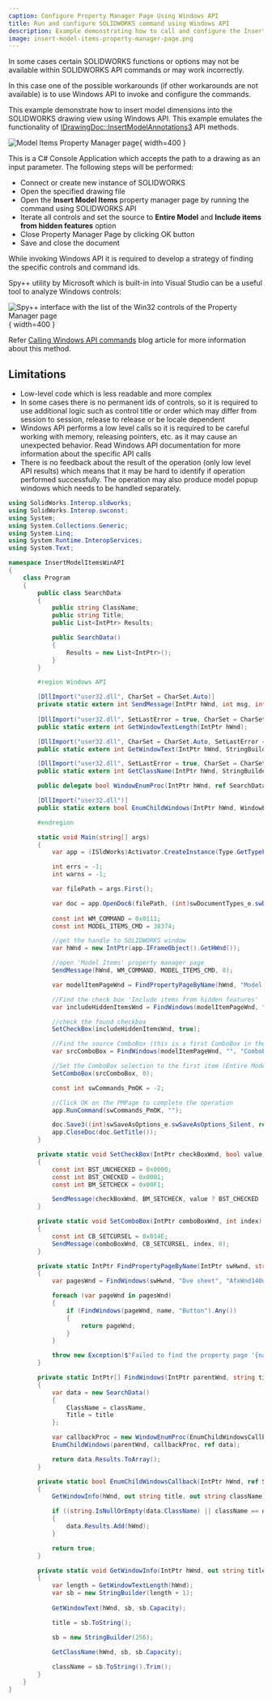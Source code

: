 ```yaml
---
caption: Configure Property Manager Page Using Windows API
title: Run and configure SOLIDWORKS command using Windows API
description: Example demonstrating how to call and configure the Insert Model Items command in SOLIDWORKS drawing using Windows API
image: insert-model-items-property-manager-page.png
---
```

In some cases certain SOLIDWORKS functions or options may not be available within SOLIDWORKS API commands or may work incorrectly.

In this case one of the possible workarounds (if other workarounds are not available) is to use Windows API to invoke and configure the commands.

This example demonstrate how to insert model dimensions into the SOLIDWORKS drawing view using Windows API. This example emulates the functionality of [IDrawingDoc::InsertModelAnnotations3](https://help.solidworks.com/2015/english/api/sldworksapi/solidworks.interop.sldworks~solidworks.interop.sldworks.idrawingdoc~insertmodelannotations3.html) API methods.

![Model Items Property Manager page](insert-model-items-property-manager-page.png){ width=400 }

This is a C# Console Application which accepts the path to a drawing as an input parameter. The following steps will be performed:

* Connect or create new instance of SOLIDWORKS
* Open the specified drawing file
* Open the **Insert Model Items** property manager page by running the command using SOLIDWORKS API
* Iterate all controls and set the source to **Entire Model** and **Include items from hidden features** option
* Close Property Manager Page by clicking OK button
* Save and close the document

While invoking Windows API it is required to develop a strategy of finding the specific controls and command ids.

Spy++ utility by Microsoft which is built-in into Visual Studio can be a useful tool to analyze Windows controls:

![Spy++ interface with the list of the Win32 controls of the Property Manager page](spy-plus-plus-solidworks-window.png){ width=400 }

Refer [Calling Windows API commands](https://blog.codestack.net/missing-solidworks-api-command#calling-windows-command) blog article for more information about this method.

## Limitations

* Low-level code which is less readable and more complex
* In some cases there is no permanent ids of controls, so it is required to use additional logic such as control title or order which may differ from session to session, release to release or be locale dependent
* Windows API performs a low level calls so it is required to be careful working with memory, releasing pointers, etc. as it may cause an unexpected behavior. Read Windows API documentation for more information about the specific API calls
* There is no feedback about the result of the operation (only low level API results) which means that it may be hard to identify if operation performed successfully. The operation may also produce model popup windows which needs to be handled separately.

~~~ cs
using SolidWorks.Interop.sldworks;
using SolidWorks.Interop.swconst;
using System;
using System.Collections.Generic;
using System.Linq;
using System.Runtime.InteropServices;
using System.Text;

namespace InsertModelItemsWinAPI
{
    class Program
    {
        public class SearchData
        {
            public string ClassName;
            public string Title;
            public List<IntPtr> Results;

            public SearchData()
            {
                Results = new List<IntPtr>();
            }
        }

        #region Windows API

        [DllImport("user32.dll", CharSet = CharSet.Auto)]
        private static extern int SendMessage(IntPtr hWnd, int msg, int wParam, int lParam);
        
        [DllImport("user32.dll", SetLastError = true, CharSet = CharSet.Auto)]
        public static extern int GetWindowTextLength(IntPtr hWnd);

        [DllImport("user32.dll", CharSet = CharSet.Auto, SetLastError = true)]
        public static extern int GetWindowText(IntPtr hWnd, StringBuilder lpString, int nMaxCount);

        [DllImport("user32.dll", SetLastError = true, CharSet = CharSet.Auto)]
        public static extern int GetClassName(IntPtr hWnd, StringBuilder lpClassName, int nMaxCount);

        public delegate bool WindowEnumProc(IntPtr hWnd, ref SearchData lParam);

        [DllImport("user32.dll")]
        public static extern bool EnumChildWindows(IntPtr hWnd, WindowEnumProc func, ref SearchData lParam);

        #endregion

        static void Main(string[] args)
        {
            var app = (ISldWorks)Activator.CreateInstance(Type.GetTypeFromProgID("SldWorks.Application"));

            int errs = -1;
            int warns = -1;

            var filePath = args.First();

            var doc = app.OpenDoc6(filePath, (int)swDocumentTypes_e.swDocDRAWING, (int)swOpenDocOptions_e.swOpenDocOptions_Silent, "", ref errs, ref warns);
            
            const int WM_COMMAND = 0x0111;
            const int MODEL_ITEMS_CMD = 38374;

            //get the handle to SOLIDWORKS window
            var hWnd = new IntPtr(app.IFrameObject().GetHWnd());

            //open 'Model Items' property manager page
            SendMessage(hWnd, WM_COMMAND, MODEL_ITEMS_CMD, 0);

            var modelItemPageWnd = FindPropertyPageByName(hWnd, "Model Items");

            //Find the check box 'Include items from hidden features'
            var includeHiddenItemsWnd = FindWindows(modelItemPageWnd, "Include items from &hidden features", "Button").First();

            //check the found checkbox
            SetCheckBox(includeHiddenItemsWnd, true);

            //Find the source ComboBox (this is a first ComboBox in the page)
            var srcComboBox = FindWindows(modelItemPageWnd, "", "ComboBox").First();

            //Set the ComboBox selection to the first item (Entire Model)
            SetComboBox(srcComboBox, 0);

            const int swCommands_PmOK = -2;

            //Click OK on the PMPage to complete the operation
            app.RunCommand(swCommands_PmOK, "");

            doc.Save3((int)swSaveAsOptions_e.swSaveAsOptions_Silent, ref errs, ref warns);
            app.CloseDoc(doc.GetTitle());
        }

        private static void SetCheckBox(IntPtr checkBoxWnd, bool value)
        {
            const int BST_UNCHECKED = 0x0000;
            const int BST_CHECKED = 0x0001;
            const int BM_SETCHECK = 0x00F1;

            SendMessage(checkBoxWnd, BM_SETCHECK, value ? BST_CHECKED : BST_UNCHECKED, 0);
        }

        private static void SetComboBox(IntPtr comboBoxWnd, int index) 
        {
            const int CB_SETCURSEL = 0x014E;
            SendMessage(comboBoxWnd, CB_SETCURSEL, index, 0);
        }

        private static IntPtr FindPropertyPageByName(IntPtr swHwnd, string name)
        {
            var pagesWnd = FindWindows(swHwnd, "Dve sheet", "AfxWnd140u");

            foreach (var pageWnd in pagesWnd) 
            {
                if (FindWindows(pageWnd, name, "Button").Any()) 
                {
                    return pageWnd;
                }
            }

            throw new Exception($"Failed to find the property page '{name}'");
        }

        private static IntPtr[] FindWindows(IntPtr parentWnd, string title, string className)
        {
            var data = new SearchData()
            {
                ClassName = className,
                Title = title
            };

            var callbackProc = new WindowEnumProc(EnumChildWindowsCallback);
            EnumChildWindows(parentWnd, callbackProc, ref data);

            return data.Results.ToArray();
        }

        private static bool EnumChildWindowsCallback(IntPtr hWnd, ref SearchData data)
        {
            GetWindowInfo(hWnd, out string title, out string className);

            if ((string.IsNullOrEmpty(data.ClassName) || className == data.ClassName) && (string.IsNullOrEmpty(data.Title) || title == data.Title))
            {
                data.Results.Add(hWnd);
            }

            return true;
        }

        private static void GetWindowInfo(IntPtr hWnd, out string title, out string className)
        {
            var length = GetWindowTextLength(hWnd);
            var sb = new StringBuilder(length + 1);
            
            GetWindowText(hWnd, sb, sb.Capacity);

            title = sb.ToString();

            sb = new StringBuilder(256);
            
            GetClassName(hWnd, sb, sb.Capacity);

            className = sb.ToString().Trim();
        }
    }
}
~~~

